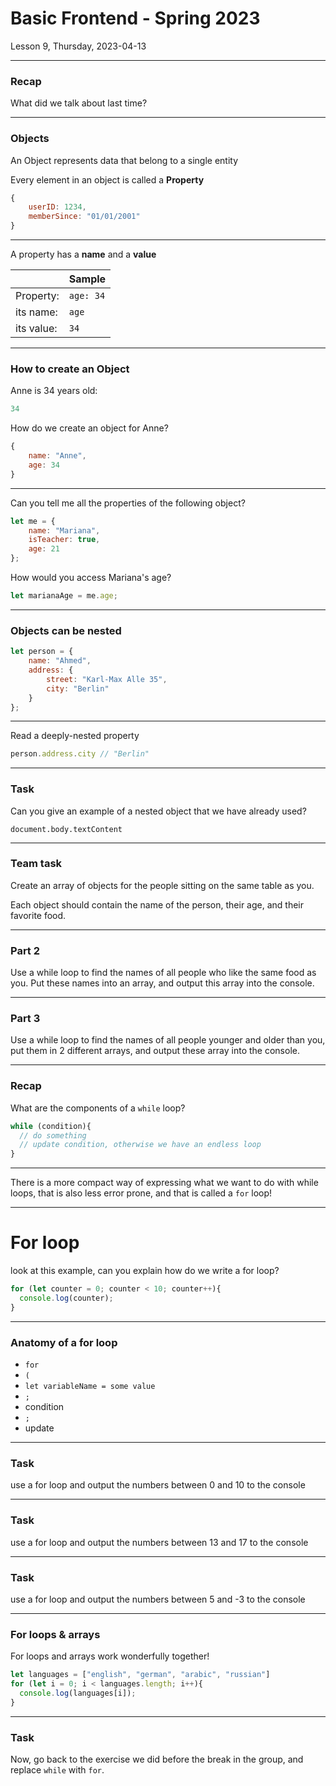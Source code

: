 <!-- .slide: id="lesson9" -->

# Basic Frontend - Spring 2023

Lesson 9, Thursday, 2023-04-13

---

### Recap

What did we talk about last time?

---

### Objects

An Object represents data that belong to a single entity


Every element in an object is called a **Property**


```js
{
    userID: 1234,
    memberSince: "01/01/2001"
}
```

---

A property has a **name** and a **value**

|            | Sample    |
| ---------- | --------- |
| Property:  | `age: 34` |
| its name:  | `age`     |
| its value: | `34`      |

---

### How to create an Object

Anne is 34 years old:

```js
34
```

How do we create an object for Anne?


```js
{
    name: "Anne",
    age: 34
}
```
<!-- .element: class="fragment" -->



---

Can you tell me all the properties of the following object?

```js
let me = {
    name: "Mariana",
    isTeacher: true,
    age: 21
};
```

How would you access Mariana's age?
<!-- .element: class="fragment" -->

```js
let marianaAge = me.age;
```
<!-- .element: class="fragment" -->

---

### Objects can be nested

```js
let person = {
    name: "Ahmed",
    address: {
        street: "Karl-Max Alle 35",
        city: "Berlin"
    }
};
```

---

Read a deeply-nested property

```js
person.address.city // "Berlin"
```

---

### Task

Can you give an example of a nested object that we have already used?

```
document.body.textContent
```
<!-- .element: class="fragment" -->

---

### Team task

Create an array of objects for the people sitting on the same table as you.

Each object should contain the name of the person, their age, and their favorite food.


---

### Part 2

Use a while loop to find the names of all people who like the same food as you. Put these names into an array, and output this array into the console.

---

### Part 3

Use a while loop to find the names of all people younger and older than you, put them in 2 different arrays, and output these array into the console.

---

### Recap

What are the components of a `while` loop?


```js
while (condition){
  // do something
  // update condition, otherwise we have an endless loop
}

```
<!-- .element: class="fragment" -->

---

There is a more compact way of expressing what we want to do with while loops, that is also less error prone, and that is called a `for` loop!

---

<!-- .slide: id="forLoop" -->

# For loop

look at this example, can you explain how do we write a for loop?

```js
for (let counter = 0; counter < 10; counter++){
  console.log(counter);
}
```

---

### Anatomy of a for loop

- `for`
- `(`
- `let variableName = some value`
- `;`
- condition
- `;`
- update

---


### Task

use a for loop and output the numbers between 0 and 10 to the console

---

### Task

use a for loop and output the numbers between 13 and 17 to the console

---

### Task

use a for loop and output the numbers between 5 and -3 to the console

---

### For loops & arrays

For loops and arrays work wonderfully together!

```js
let languages = ["english", "german", "arabic", "russian"]
for (let i = 0; i < languages.length; i++){
  console.log(languages[i]);
}
```


---

### Task

Now, go back to the exercise we did before the break in the group, and replace `while` with `for`.
